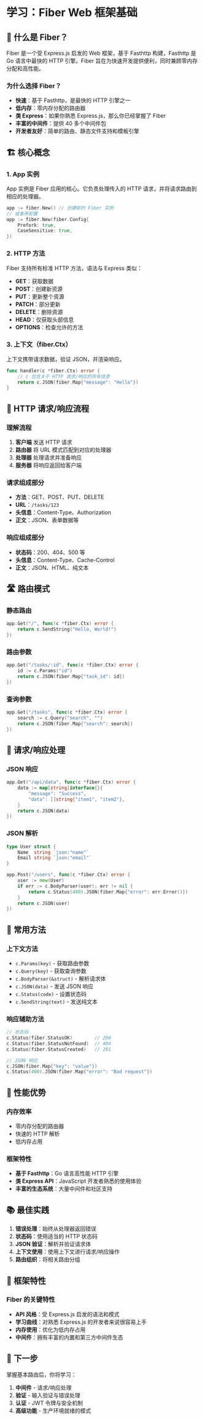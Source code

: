 # 学习：Fiber Web 框架基础

## 🌟 **什么是 Fiber？**

Fiber 是一个受 Express.js 启发的 Web 框架，基于 Fasthttp 构建，Fasthttp 是 Go 语言中最快的 HTTP 引擎。Fiber 旨在为快速开发提供便利，同时兼顾零内存分配和高性能。

### **为什么选择 Fiber？**
- **快速**：基于 Fasthttp，是最快的 HTTP 引擎之一
- **低内存**：零内存分配的路由器
- **类 Express**：如果你熟悉 Express.js，那么你已经掌握了 Fiber
- **丰富的中间件**：提供 40 多个中间件包
- **开发者友好**：简单的路由、静态文件支持和模板引擎

## 🏗️ **核心概念**

### **1. App 实例**
App 实例是 Fiber 应用的核心。它负责处理传入的 HTTP 请求，并将请求路由到相应的处理器。

```go
app := fiber.New() // 创建新的 Fiber 实例
// 或者带配置
app := fiber.New(fiber.Config{
    Prefork: true,
    CaseSensitive: true,
})
```

### **2. HTTP 方法**
Fiber 支持所有标准 HTTP 方法，语法与 Express 类似：
- **GET**：获取数据
- **POST**：创建新资源
- **PUT**：更新整个资源
- **PATCH**：部分更新
- **DELETE**：删除资源
- **HEAD**：仅获取头部信息
- **OPTIONS**：检查允许的方法

### **3. 上下文（fiber.Ctx）**
上下文携带请求数据，验证 JSON，并渲染响应。

```go
func handler(c *fiber.Ctx) error {
    // c 包含关于 HTTP 请求/响应的所有信息
    return c.JSON(fiber.Map{"message": "Hello"})
}
```

## 📡 **HTTP 请求/响应流程**

### **理解流程**
1. **客户端** 发送 HTTP 请求
2. **路由器** 将 URL 模式匹配到对应的处理器
3. **处理器** 处理请求并准备响应
4. **服务器** 将响应返回给客户端

### **请求组成部分**
- **方法**：GET、POST、PUT、DELETE
- **URL**：`/tasks/123`
- **头信息**：Content-Type、Authorization
- **正文**：JSON、表单数据等

### **响应组成部分**
- **状态码**：200、404、500 等
- **头信息**：Content-Type、Cache-Control
- **正文**：JSON、HTML、纯文本

## 🛣️ **路由模式**

### **静态路由**
```go
app.Get("/", func(c *fiber.Ctx) error {
    return c.SendString("Hello, World!")
})
```

### **路由参数**
```go
app.Get("/tasks/:id", func(c *fiber.Ctx) error {
    id := c.Params("id")
    return c.JSON(fiber.Map{"task_id": id})
})
```

### **查询参数**
```go
app.Get("/tasks", func(c *fiber.Ctx) error {
    search := c.Query("search", "")
    return c.JSON(fiber.Map{"search": search})
})
```

## 📝 **请求/响应处理**

### **JSON 响应**
```go
app.Get("/api/data", func(c *fiber.Ctx) error {
    data := map[string]interface{}{
        "message": "Success",
        "data": []string{"item1", "item2"},
    }
    return c.JSON(data)
})
```

### **JSON 解析**
```go
type User struct {
    Name  string `json:"name"`
    Email string `json:"email"`
}

app.Post("/users", func(c *fiber.Ctx) error {
    user := new(User)
    if err := c.BodyParser(user); err != nil {
        return c.Status(400).JSON(fiber.Map{"error": err.Error()})
    }
    return c.JSON(user)
})
```

## 🔧 **常用方法**

### **上下文方法**
- `c.Params(key)` - 获取路由参数
- `c.Query(key)` - 获取查询参数
- `c.BodyParser(&struct)` - 解析请求体
- `c.JSON(data)` - 发送 JSON 响应
- `c.Status(code)` - 设置状态码
- `c.SendString(text)` - 发送纯文本

### **响应辅助方法**
```go
// 状态码
c.Status(fiber.StatusOK)        // 200
c.Status(fiber.StatusNotFound)  // 404
c.Status(fiber.StatusCreated)   // 201

// JSON 响应
c.JSON(fiber.Map{"key": "value"})
c.Status(400).JSON(fiber.Map{"error": "Bad request"})
```

## 🚀 **性能优势**

### **内存效率**
- 零内存分配的路由器
- 快速的 HTTP 解析
- 低内存占用

### **框架特性**
- **基于 Fasthttp**：Go 语言高性能 HTTP 引擎
- **类 Express API**：JavaScript 开发者熟悉的使用体验
- **丰富的生态系统**：大量中间件和社区支持

## 📚 **最佳实践**

1. **错误处理**：始终从处理器返回错误
2. **状态码**：使用适当的 HTTP 状态码
3. **JSON 验证**：解析并验证请求体
4. **上下文使用**：使用上下文进行请求/响应操作
5. **路由组织**：将相关路由分组

## 🔗 **框架特性**

### **Fiber 的关键特性**
- **API 风格**：受 Express.js 启发的语法和模式
- **学习曲线**：对熟悉 Express.js 的开发者来说很容易上手
- **内存使用**：优化为低内存占用
- **中间件**：拥有丰富的内置和第三方中间件生态

## 🎯 **下一步**

掌握基本路由后，你将学习：
1. **中间件** - 请求/响应处理
2. **验证** - 输入验证与错误处理
3. **认证** - JWT 令牌与安全机制
4. **高级功能** - 生产环境就绪的模式